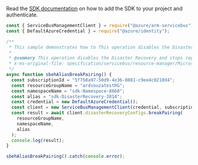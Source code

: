 Read the [SDK documentation](https://github.com/Azure/azure-sdk-for-js/blob/%40azure%2Farm-servicebus_6.0.0/sdk/servicebus/arm-servicebus/README.md) on how to add the SDK to your project and authenticate.

```javascript
const { ServiceBusManagementClient } = require("@azure/arm-servicebus");
const { DefaultAzureCredential } = require("@azure/identity");

/**
 * This sample demonstrates how to This operation disables the Disaster Recovery and stops replicating changes from primary to secondary namespaces
 *
 * @summary This operation disables the Disaster Recovery and stops replicating changes from primary to secondary namespaces
 * x-ms-original-file: specification/servicebus/resource-manager/Microsoft.ServiceBus/stable/2021-11-01/examples/disasterRecoveryConfigs/SBEHAliasBreakPairing.json
 */
async function sbehAliasBreakPairing() {
  const subscriptionId = "5f750a97-50d9-4e36-8081-c9ee4c0210d4";
  const resourceGroupName = "ardsouzatestRG";
  const namespaceName = "sdk-Namespace-8860";
  const alias = "sdk-DisasterRecovery-3814";
  const credential = new DefaultAzureCredential();
  const client = new ServiceBusManagementClient(credential, subscriptionId);
  const result = await client.disasterRecoveryConfigs.breakPairing(
    resourceGroupName,
    namespaceName,
    alias
  );
  console.log(result);
}

sbehAliasBreakPairing().catch(console.error);
```
